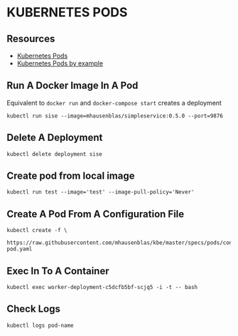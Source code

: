 # KUBERNETES PODS

## Resources

- [Kubernetes Pods](https://kubernetes.io/docs/concepts/workloads/pods/pod-overview/)
- [Kubernetes Pods by example](http://kubernetesbyexample.com/pods/)

## Run A Docker Image In A Pod

Equivalent to `docker run` and `docker-compose start`
creates a deployment

```console
kubectl run sise --image=mhausenblas/simpleservice:0.5.0 --port=9876
```

## Delete A Deployment

```console
kubectl delete deployment sise
```

## Create pod from local image

```console
kubectl run test --image='test' --image-pull-policy='Never'
```

## Create A Pod From A Configuration File

```console
kubectl create -f \
  https://raw.githubusercontent.com/mhausenblas/kbe/master/specs/pods/constraint-pod.yaml
```

## Exec In To A Container

```console
kubectl exec worker-deployment-c5dcfb5bf-scjq5 -i -t -- bash
```

## Check Logs

```console
kubectl logs pod-name
```
